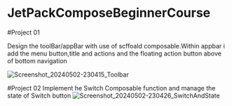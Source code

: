 # JetPackComposeBeginnerCourse

#Project 01

Design the toolBar/appBar with use of scffoald composable.Within appbar i add the menu button,title and actions and the floating action button above of bottom navigation

![Screenshot_20240502-230415_Toolbar](https://github.com/Tajammal39/JetPackComposeBeginnerCourse/assets/116940813/77412182-0cba-466c-9479-23dda778160b)

#Project 02
Implement he Switch Composable function and manage the state of Switch button
![Screenshot_20240502-230426_SwitchAndState](https://github.com/Tajammal39/JetPackComposeBeginnerCourse/assets/116940813/620d0fdb-8a75-41aa-ba28-2d1e49f87711)



